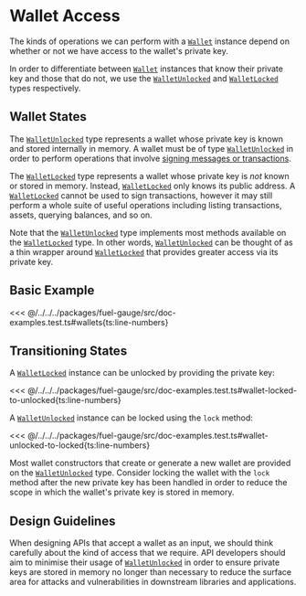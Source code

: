 # Wallet Access

The kinds of operations we can perform with a [`Wallet`](../../api/Wallet/Wallet.md) instance depend on
whether or not we have access to the wallet's private key.

In order to differentiate between [`Wallet`](../../api/Wallet/Wallet.md) instances that know their private key
and those that do not, we use the [`WalletUnlocked`](../../api/Wallet/WalletUnlocked.md) and [`WalletLocked`](../../api/Wallet/WalletLocked.md) types
respectively.

## Wallet States

The [`WalletUnlocked`](../../api/Wallet/WalletUnlocked.md) type represents a wallet whose private key is known and
stored internally in memory. A wallet must be of type [`WalletUnlocked`](../../api/Wallet/WalletUnlocked.md) in order
to perform operations that involve [signing messages or
transactions](./signing.md).

The [`WalletLocked`](../../api/Wallet/WalletLocked.md) type represents a wallet whose private key is _not_ known or stored
in memory. Instead, [`WalletLocked`](../../api/Wallet/WalletLocked.md) only knows its public address. A [`WalletLocked`](../../api/Wallet/WalletLocked.md) cannot be
used to sign transactions, however it may still perform a whole suite of useful
operations including listing transactions, assets, querying balances, and so on.

Note that the [`WalletUnlocked`](../../api/Wallet/WalletUnlocked.md) type implements most methods available on the [`WalletLocked`](../../api/Wallet/WalletLocked.md)
type. In other words, [`WalletUnlocked`](../../api/Wallet/WalletUnlocked.md) can be thought of as a thin wrapper around [`WalletLocked`](../../api/Wallet/WalletLocked.md) that
provides greater access via its private key.

## Basic Example

<<< @/../../../packages/fuel-gauge/src/doc-examples.test.ts#wallets{ts:line-numbers}

## Transitioning States

A [`WalletLocked`](../../api/Wallet/WalletLocked.md) instance can be unlocked by providing the private key:

<<< @/../../../packages/fuel-gauge/src/doc-examples.test.ts#wallet-locked-to-unlocked{ts:line-numbers}

A [`WalletUnlocked`](../../api/Wallet/WalletUnlocked.md) instance can be locked using the `lock` method:

<<< @/../../../packages/fuel-gauge/src/doc-examples.test.ts#wallet-unlocked-to-locked{ts:line-numbers}

Most wallet constructors that create or generate a new wallet are provided on
the [`WalletUnlocked`](../../api/Wallet/WalletUnlocked.md) type. Consider locking the wallet with the `lock` method after the new private
key has been handled in order to reduce the scope in which the wallet's private
key is stored in memory.

## Design Guidelines

When designing APIs that accept a wallet as an input, we should think carefully
about the kind of access that we require. API developers should aim to minimise
their usage of [`WalletUnlocked`](../../api/Wallet/WalletUnlocked.md) in order to ensure private keys are stored in
memory no longer than necessary to reduce the surface area for attacks and
vulnerabilities in downstream libraries and applications.
